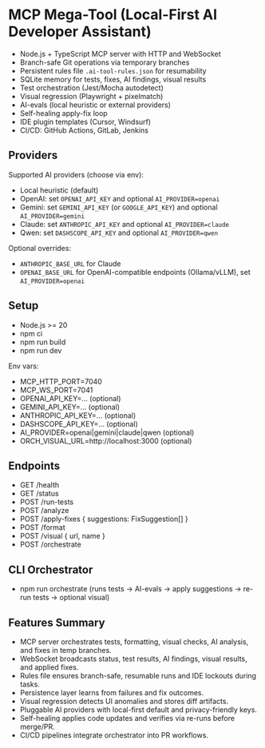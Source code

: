 # MCP Mega-Tool (Local-First AI Developer Assistant)

- Node.js + TypeScript MCP server with HTTP and WebSocket
- Branch-safe Git operations via temporary branches
- Persistent rules file `.ai-tool-rules.json` for resumability
- SQLite memory for tests, fixes, AI findings, visual results
- Test orchestration (Jest/Mocha autodetect)
- Visual regression (Playwright + pixelmatch)
- AI-evals (local heuristic or external providers)
- Self-healing apply-fix loop
- IDE plugin templates (Cursor, Windsurf)
- CI/CD: GitHub Actions, GitLab, Jenkins

## Providers
Supported AI providers (choose via env):
- Local heuristic (default)
- OpenAI: set `OPENAI_API_KEY` and optional `AI_PROVIDER=openai`
- Gemini: set `GEMINI_API_KEY` (or `GOOGLE_API_KEY`) and optional `AI_PROVIDER=gemini`
- Claude: set `ANTHROPIC_API_KEY` and optional `AI_PROVIDER=claude`
- Qwen: set `DASHSCOPE_API_KEY` and optional `AI_PROVIDER=qwen`

Optional overrides:
- `ANTHROPIC_BASE_URL` for Claude
- `OPENAI_BASE_URL` for OpenAI-compatible endpoints (Ollama/vLLM), set `AI_PROVIDER=openai`

## Setup

- Node.js >= 20
- npm ci
- npm run build
- npm run dev

Env vars:
- MCP_HTTP_PORT=7040
- MCP_WS_PORT=7041
- OPENAI_API_KEY=... (optional)
- GEMINI_API_KEY=... (optional)
- ANTHROPIC_API_KEY=... (optional)
- DASHSCOPE_API_KEY=... (optional)
- AI_PROVIDER=openai|gemini|claude|qwen (optional)
- ORCH_VISUAL_URL=http://localhost:3000 (optional)

## Endpoints
- GET /health
- GET /status
- POST /run-tests
- POST /analyze
- POST /apply-fixes { suggestions: FixSuggestion[] }
- POST /format
- POST /visual { url, name }
- POST /orchestrate

## CLI Orchestrator
- npm run orchestrate (runs tests -> AI-evals -> apply suggestions -> re-run tests -> optional visual)

## Features Summary
- MCP server orchestrates tests, formatting, visual checks, AI analysis, and fixes in temp branches.
- WebSocket broadcasts status, test results, AI findings, visual results, and applied fixes.
- Rules file ensures branch-safe, resumable runs and IDE lockouts during tasks.
- Persistence layer learns from failures and fix outcomes.
- Visual regression detects UI anomalies and stores diff artifacts.
- Pluggable AI providers with local-first default and privacy-friendly keys.
- Self-healing applies code updates and verifies via re-runs before merge/PR.
- CI/CD pipelines integrate orchestrator into PR workflows.